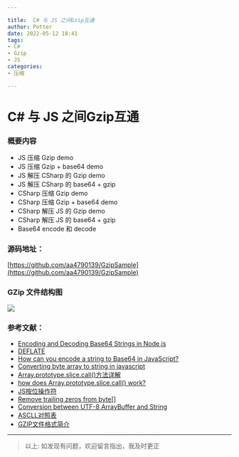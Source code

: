 ```yaml
---

title:  C# 与 JS 之间Gzip互通
author: Potter
date: 2022-05-12 18:41
tags: 
- C#
- Gzip
- JS
categories: 
- 压缩

---
```


# C# 与 JS 之间Gzip互通

### 概要内容
- JS 压缩 Gzip demo
- JS 压缩 Gzip + base64 demo
- JS 解压 CSharp 的 Gzip demo
- JS 解压 CSharp 的 base64 + gzip
- CSharp 压缩 Gzip demo
- CSharp 压缩 Gzip + base64 demo
- CSharp 解压 JS 的 Gzip demo
- CSharp 解压 JS 的 base64 + gzip
- Base64 encode 和 decode 

### 源码地址：
[https://github.com/aa4790139/GzipSample](https://github.com/aa4790139/GzipSample)


<!--more-->

### GZip 文件结构图
![](https://cdn.jsdelivr.net/gh/aa4790139/BlogPicBed@master//img/20210115204550.jpg)

<!--more-->

### 参考文献：
- [Encoding and Decoding Base64 Strings in Node.js](https://stackabuse.com/encoding-and-decoding-base64-strings-in-node-js/)
- [DEFLATE](https://zh.wikipedia.org/wiki/DEFLATE)
- [How can you encode a string to Base64 in JavaScript?](https://stackoverflow.com/questions/246801/how-can-you-encode-a-string-to-base64-in-javascript)
- [Converting byte array to string in javascript](https://stackoverflow.com/questions/3195865/converting-byte-array-to-string-in-javascript)
- [Array.prototype.slice.call()方法详解](https://www.jianshu.com/p/c5df0156b229)
- [how does Array.prototype.slice.call() work?
](https://stackoverflow.com/questions/7056925/how-does-array-prototype-slice-call-work)
- [JS按位操作符](https://developer.mozilla.org/zh-CN/docs/Web/JavaScript/Reference/Operators/Bitwise_Operators)
- [Remove trailing zeros from byte[]](https://www.iditect.com/how-to/58717282.html)
- [Conversion between UTF-8 ArrayBuffer and String](https://stackoverflow.com/questions/17191945/conversion-between-utf-8-arraybuffer-and-string)
- [ASCLL对照表](https://tool.oschina.net/commons?type=4)
- [GZIP文件格式简介](https://blog.csdn.net/yc0188/article/details/4155168)


---

> 以上: 如发现有问题，欢迎留言指出，我及时更正
